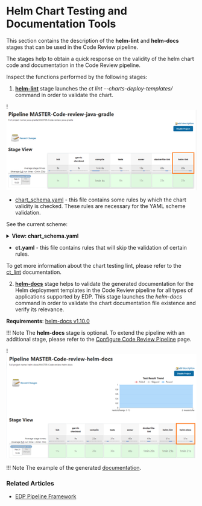 # Helm Chart Testing and Documentation Tools

This section contains the description of the **helm-lint** and **helm-docs** stages that can be used in the Code Review pipeline.

The stages help to obtain a quick response on the validity of the helm chart code and documentation in the Code Review pipeline.

Inspect the functions performed by the following stages:

1. [**helm-lint**](https://github.com/helm/chart-testing#chart-testing) stage launches the _ct lint --charts-deploy-templates/_ command in order to validate the chart.

  !![Helm lint](../assets/user-guide/helm-lint.png)

   * [chart_schema.yaml](https://github.com/helm/chart-testing/blob/main/etc/chart_schema.yaml) - this file contains some rules by which the chart validity is checked. These rules are necessary for the YAML scheme validation.

   See the current scheme:

  <details>
  <summary><b>View: chart_schema.yaml</b></summary>

```yaml

name: str()
home: str()
version: str()
type: str()
apiVersion: str()
appVersion: any(str(), num())
description: str()
keywords: list(str(), required=False)
sources: list(str(), required=True)
maintainers: list(include('maintainer'), required=True)
dependencies: list(include('dependency'), required=False)
icon: str(required=False)
engine: str(required=False)
condition: str(required=False)
tags: str(required=False)
deprecated: bool(required=False)
kubeVersion: str(required=False)
annotations: map(str(), str(), required=False)
---
maintainer:
  name: str(required=True)
  email: str(required=False)
  url: str(required=False)
---
dependency:
  name: str()
  version: str()
  repository: str()
  condition: str(required=False)
  tags: list(str(), required=False)
  enabled: bool(required=False)
  import-values: any(list(str()), list(include('import-value')), required=False)
  alias: str(required=False)


```

  </details>

   * **ct.yaml** - this file contains rules that will skip the validation of certain rules.

   To get more information about the chart testing lint, please refer to the [ct_lint](https://github.com/helm/chart-testing/blob/main/doc/ct_lint.md) documentation.

2. [**helm-docs**](https://github.com/norwoodj/helm-docs#helm-docs) stage helps to validate the generated documentation for the Helm deployment templates in the Code Review pipeline for all types of applications supported by EDP. This stage launches the _helm-docs_ command in order to validate the chart documentation file existence and verify its relevance.

  **Requirements**: [helm-docs v1.10.0](https://github.com/norwoodj/helm-docs/releases/tag/v1.10.0)

  !!! Note
      The **helm-docs** stage is optional. To extend the pipeline with an additional stage, please refer to the [Configure Code Review Pipeline](../code-review-pipeline/#configure-code-review-pipeline) page.

  !![Helm docs](../assets/user-guide/helm-docs.png)

  !!! Note
      The example of the generated [documentation](https://github.com/epam/edp-install/blob/master/deploy-templates/README.md).

### Related Articles

* [EDP Pipeline Framework](pipeline-framework.md)
